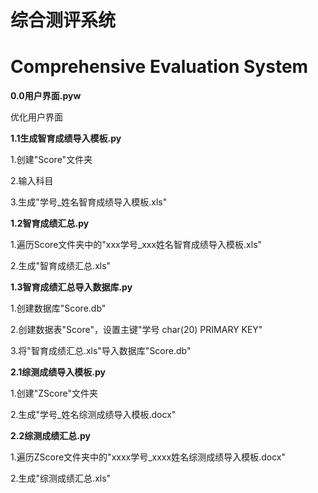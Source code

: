 # 综合测评系统
# Comprehensive Evaluation System


<b>0.0用户界面.pyw</b>

优化用户界面

<b>1.1生成智育成绩导入模板.py	</b>

1.创建"Score"文件夹

2.输入科目

3.生成"学号_姓名智育成绩导入模板.xls"

<b>1.2智育成绩汇总.py	</b>

1.遍历Score文件夹中的"xxx学号_xxx姓名智育成绩导入模板.xls"

2.生成"智育成绩汇总.xls"

<b>1.3智育成绩汇总导入数据库.py</b>	

1.创建数据库"Score.db"

2.创建数据表"Score"，设置主键"学号 char(20) PRIMARY KEY"

3.将"智育成绩汇总.xls"导入数据库"Score.db"


<b>2.1综测成绩导入模板.py	</b>

1.创建"ZScore"文件夹

2.生成"学号_姓名综测成绩导入模板.docx"


<b>2.2综测成绩汇总.py</b>

1.遍历ZScore文件夹中的"xxxx学号_xxxx姓名综测成绩导入模板.docx"

2.生成"综测成绩汇总.xls"

